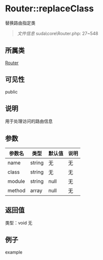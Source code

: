# Router::replaceClass
替换路由指定类
> *文件信息* suda\core\Router.php: 27~548
## 所属类 

[Router](../Router.md)

## 可见性

  public  
## 说明

用于处理访问的路由信息

## 参数

| 参数名 | 类型 | 默认值 | 说明 |
|--------|-----|-------|-------|
| name |  string | 无 | 无 |
| class |  string | 无 | 无 |
| module |  string | null | 无 |
| method |  array | null | 无 |

## 返回值
类型：void
无

## 例子

example